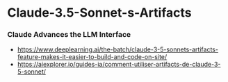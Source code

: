 # Claude-3.5-Sonnet-s-Artifacts

### Claude Advances the LLM Interface
- https://www.deeplearning.ai/the-batch/claude-3-5-sonnets-artifacts-feature-makes-it-easier-to-build-and-code-on-site/
- https://aiexplorer.io/guides-ia/comment-utiliser-artifacts-de-claude-3-5-sonnet/
